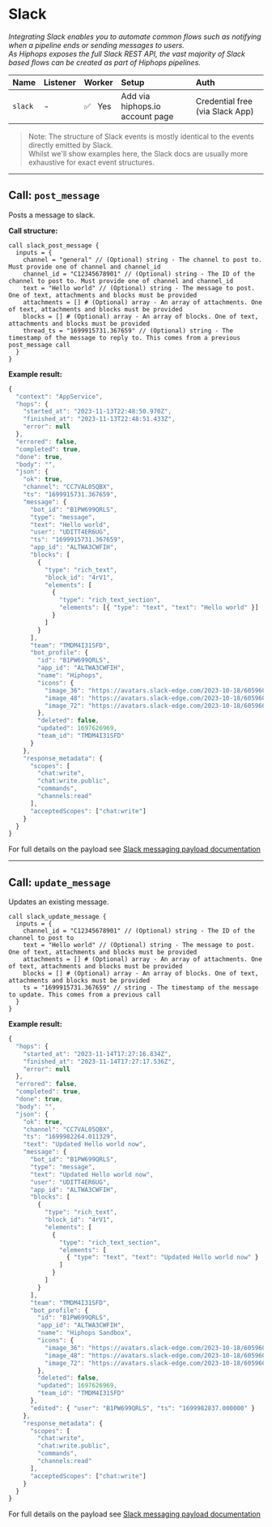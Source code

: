 # Slack

_Integrating Slack enables you to automate common flows such as notifying when a pipeline ends or sending messages to users._<br>
_As Hiphops exposes the full Slack REST API, the vast majority of Slack based flows can be created as part of Hiphops pipelines._

|Name|Listener|Worker|Setup|Auth|
|:---|:-------|:-----|:----|:---|
|`slack`|-|:white_check_mark:&nbsp;&nbsp;&nbsp;Yes|Add via hiphops.io account page|Credential free (via Slack App)|


> Note: The structure of Slack events is mostly identical to the events directly emitted by Slack.<br>
> Whilst we'll show examples here, the Slack docs are usually more exhaustive for exact event structures.

---

## Call: `post_message`

Posts a message to slack.

**Call structure:**

```hcl
call slack_post_message {
  inputs = {
    channel = "general" // (Optional) string - The channel to post to. Must provide one of channel and channel_id
    channel_id = "C12345678901" // (Optional) string - The ID of the channel to post to. Must provide one of channel and channel_id
    text = "Hello world" // (Optional) string - The message to post. One of text, attachments and blocks must be provided
    attachments = [] # (Optional) array - An array of attachments. One of text, attachments and blocks must be provided
    blocks = [] # (Optional) array - An array of blocks. One of text, attachments and blocks must be provided
    thread_ts = "1699915731.367659" // (Optional) string - The timestamp of the message to reply to. This comes from a previous post_message call
  }
}
```

**Example result:**

```js
{
  "context": "AppService",
  "hops": {
    "started_at": "2023-11-13T22:48:50.970Z",
    "finished_at": "2023-11-13T22:48:51.433Z",
    "error": null
  },
  "errored": false,
  "completed": true,
  "done": true,
  "body": "",
  "json": {
    "ok": true,
    "channel": "CC7VAL05QBX",
    "ts": "1699915731.367659",
    "message": {
      "bot_id": "B1PW699QRLS",
      "type": "message",
      "text": "Hello world",
      "user": "UDITT4ER6UG",
      "ts": "1699915731.367659",
      "app_id": "ALTWA3CWFIH",
      "blocks": [
        {
          "type": "rich_text",
          "block_id": "4rV1",
          "elements": [
            {
              "type": "rich_text_section",
              "elements": [{ "type": "text", "text": "Hello world" }]
            }
          ]
        }
      ],
      "team": "TMDM4I31SFD",
      "bot_profile": {
        "id": "B1PW699QRLS",
        "app_id": "ALTWA3CWFIH",
        "name": "Hiphops",
        "icons": {
          "image_36": "https://avatars.slack-edge.com/2023-10-18/6059604623780_f8fa96b9cbe29d7f98e3_36.png",
          "image_48": "https://avatars.slack-edge.com/2023-10-18/6059604623780_f8fa96b9cbe29d7f98e3_48.png",
          "image_72": "https://avatars.slack-edge.com/2023-10-18/6059604623780_f8fa96b9cbe29d7f98e3_72.png"
        },
        "deleted": false,
        "updated": 1697626969,
        "team_id": "TMDM4I31SFD"
      }
    },
    "response_metadata": {
      "scopes": [
        "chat:write",
        "chat:write.public",
        "commands",
        "channels:read"
      ],
      "acceptedScopes": ["chat:write"]
    }
  }
}
```

For full details on the payload see [Slack messaging payload documentation](https://api.slack.com/reference/messaging/payload)

---

## Call: `update_message`

Updates an existing message.

```hcl
call slack_update_message {
  inputs = {
    channel_id = "C12345678901" // (Optional) string - The ID of the channel to post to
    text = "Hello world" // (Optional) string - The message to post. One of text, attachments and blocks must be provided
    attachments = [] # (Optional) array - An array of attachments. One of text, attachments and blocks must be provided
    blocks = [] # (Optional) array - An array of blocks. One of text, attachments and blocks must be provided
    ts = "1699915731.367659" // string - The timestamp of the message to update. This comes from a previous call
  }
}
```

**Example result:**

```js
{
  "hops": {
    "started_at": "2023-11-14T17:27:16.834Z",
    "finished_at": "2023-11-14T17:27:17.536Z",
    "error": null
  },
  "errored": false,
  "completed": true,
  "done": true,
  "body": "",
  "json": {
    "ok": true,
    "channel": "CC7VAL05QBX",
    "ts": "1699982264.011329",
    "text": "Updated Hello world now",
    "message": {
      "bot_id": "B1PW699QRLS",
      "type": "message",
      "text": "Updated Hello world now",
      "user": "UDITT4ER6UG",
      "app_id": "ALTWA3CWFIH",
      "blocks": [
        {
          "type": "rich_text",
          "block_id": "4rV1",
          "elements": [
            {
              "type": "rich_text_section",
              "elements": [
                { "type": "text", "text": "Updated Hello world now" }
              ]
            }
          ]
        }
      ],
      "team": "TMDM4I31SFD",
      "bot_profile": {
        "id": "B1PW699QRLS",
        "app_id": "ALTWA3CWFIH",
        "name": "Hiphops Sandbox",
        "icons": {
          "image_36": "https://avatars.slack-edge.com/2023-10-18/6059604623780_f8fa96b9cbe29d7f98e3_36.png",
          "image_48": "https://avatars.slack-edge.com/2023-10-18/6059604623780_f8fa96b9cbe29d7f98e3_48.png",
          "image_72": "https://avatars.slack-edge.com/2023-10-18/6059604623780_f8fa96b9cbe29d7f98e3_72.png"
        },
        "deleted": false,
        "updated": 1697626969,
        "team_id": "TMDM4I31SFD"
      },
      "edited": { "user": "B1PW699QRLS", "ts": "1699982837.000000" }
    },
    "response_metadata": {
      "scopes": [
        "chat:write",
        "chat:write.public",
        "commands",
        "channels:read"
      ],
      "acceptedScopes": ["chat:write"]
    }
  }
}
```

For full details on the payload see [Slack messaging payload documentation](https://api.slack.com/reference/messaging/payload)
